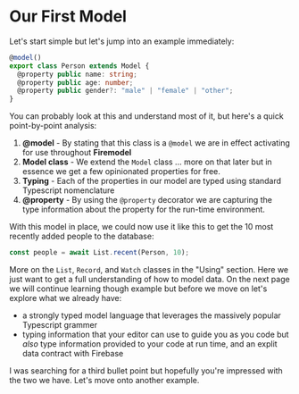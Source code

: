 # Our First Model

Let's start simple but let's jump into an example immediately:

```typescript
@model()
export class Person extends Model {
  @property public name: string;
  @property public age: number;
  @property public gender?: "male" | "female" | "other";
}
```

You can probably look at this and understand most of it, but here's a quick point-by-point analysis:

1. **@model** - By stating that this class is a `@model` we are in effect activating for use throughout **Firemodel**
2. **Model class** - We extend the `Model` class ... more on that later but in essence we get a few opinionated properties for free.
3. **Typing** - Each of the properties in our model are typed using standard Typescript nomenclature
4. **@property** - By using the `@property` decorator we are capturing the type information about the property for the run-time environment.

With this model in place, we could now use it like this to get the 10 most recently added people to the database:

```typescript
const people = await List.recent(Person, 10);
```

More on the `List`,  `Record`, and `Watch` classes in the "Using" section. Here we just want to get a full understanding of how to model data. On the next page we will continue learning though example but before we move on let's explore what we already have:

- a strongly typed model language that leverages the massively popular Typescript grammer
- typing information that your editor can use to guide you as you code but _also_ type information provided to your code at run time, and an explit data contract with Firebase

I was searching for a third bullet point but hopefully you're impressed with the two we have. Let's move onto another example.
